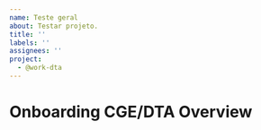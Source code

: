 ```yaml
---
name: Teste geral
about: Testar projeto.
title: ''
labels: ''
assignees: ''
project:
  - @work-dta
---
```


# Onboarding CGE/DTA Overview
